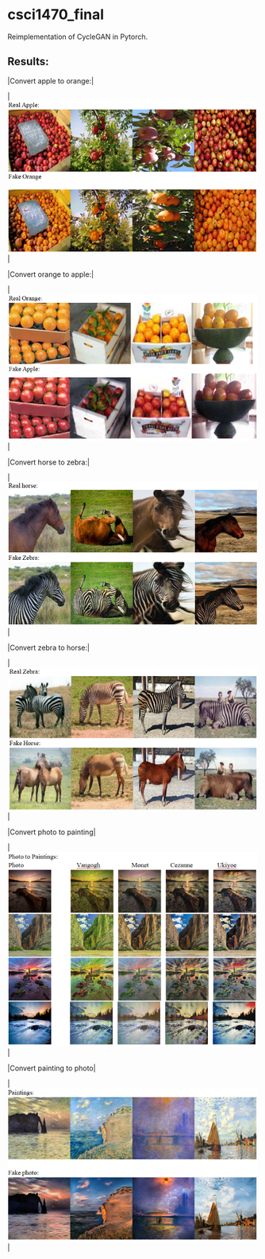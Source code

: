 # csci1470_final

Reimplementation of CycleGAN in Pytorch.

## Results:

|Convert apple to orange:|

|![](results/apple2orange.png)|

|Convert orange to apple:|

|![](results/orange2apple.png)|

|Convert horse to zebra:|

|![](results/horse2zebra.png)|

|Convert zebra to horse:|

|![](results/zebra2horse.png)|

|Convert photo to painting|

|![](results/photo2painting.png)|

|Convert painting to photo|

|![](results/painting2photo.png)|
